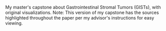 My master's capstone about Gastrointestinal Stromal Tumors (GISTs), with original visualizations. Note: This version of my capstone has the sources highlighted throughout the paper per my advisor's instructions for easy viewing.
